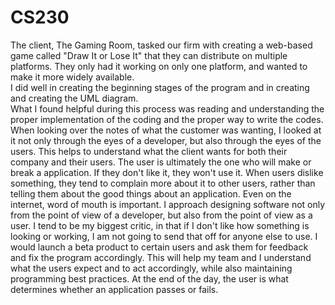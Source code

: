 # CS230
The client, The Gaming Room, tasked our firm with creating a web-based game called "Draw It or Lose It" that they can distribute on multiple platforms.  They only had it working on only one platform, and wanted to make it more widely available.  
I did well in creating the beginning stages of the program and in creating and creating the UML diagram.  
What I found helpful during this process was reading and understanding the proper implementation of the coding and the proper way to write the codes.
When looking over the notes of what the customer was wanting, I looked at it not only through the eyes of a developer, but also through the eyes of the users.  This helps to understand what the client wants for both their company and their users.  The user is ultimately the one who will make or break a application.  If they don't like it, they won't use it.  When users dislike something, they tend to complain more about it to other users, rather than telling them about the good things about an application.  Even on the internet, word of mouth is important.
I approach designing software not only from the point of view of a developer, but also from the point of view as a user.  I tend to be my biggest critic, in that if I don't like how something is looking or working, I am not going to send that off for anyone else to use.  I would launch a beta product to certain users and ask them for feedback and fix the program accordingly.  This will help my team and I understand what the users expect and to act accordingly, while also maintaining programming best practices.   At the end of the day, the user is what determines whether an application passes or fails.  
